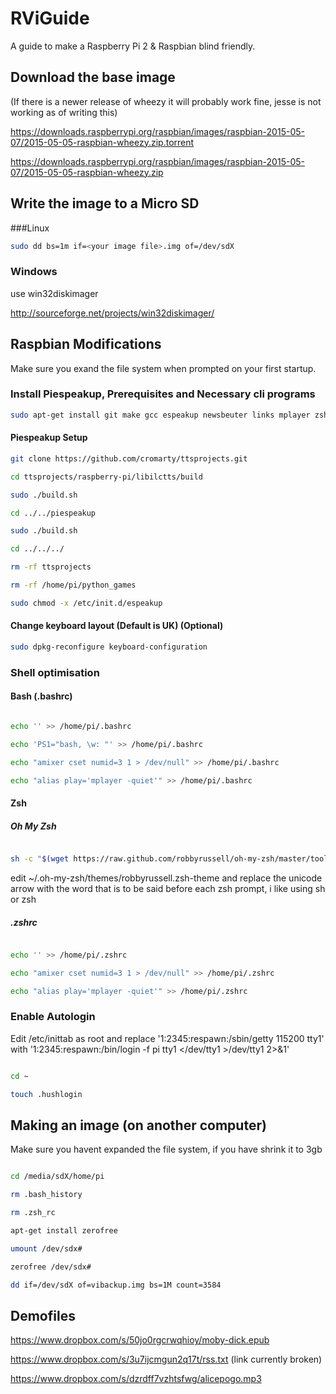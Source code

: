 # RViGuide

A guide to make a Raspberry Pi 2 &amp; Raspbian blind friendly.

## Download the base image

(If there is a newer release of wheezy it will probably work fine, jesse is not working as of writing this)

https://downloads.raspberrypi.org/raspbian/images/raspbian-2015-05-07/2015-05-05-raspbian-wheezy.zip.torrent

https://downloads.raspberrypi.org/raspbian/images/raspbian-2015-05-07/2015-05-05-raspbian-wheezy.zip

## Write the image to a Micro SD

###Linux

```bash
sudo dd bs=1m if=<your image file>.img of=/dev/sdX
```
### Windows

use win32diskimager 

http://sourceforge.net/projects/win32diskimager/

## Raspbian Modifications

Make sure you exand the file system when prompted on your first startup.

### Install Piespeakup, Prerequisites and Necessary cli programs

```bash
sudo apt-get install git make gcc espeakup newsbeuter links mplayer zsh calibre
```

#### Piespeakup Setup

```bash
git clone https://github.com/cromarty/ttsprojects.git

cd ttsprojects/raspberry-pi/libilctts/build

sudo ./build.sh

cd ../../piespeakup

sudo ./build.sh

cd ../../../

rm -rf ttsprojects

rm -rf /home/pi/python_games

sudo chmod -x /etc/init.d/espeakup

```

#### Change keyboard layout (Default is UK) (Optional)

```bash
sudo dpkg-reconfigure keyboard-configuration
```

### Shell optimisation

#### Bash (.bashrc)

```bash

echo '' >> /home/pi/.bashrc

echo 'PS1="bash, \w: "' >> /home/pi/.bashrc

echo "amixer cset numid=3 1 > /dev/null" >> /home/pi/.bashrc

echo "alias play='mplayer -quiet'" >> /home/pi/.bashrc

```

#### Zsh

##### Oh My Zsh

```bash

sh -c "$(wget https://raw.github.com/robbyrussell/oh-my-zsh/master/tools/install.sh -O -)"

```

edit ~/.oh-my-zsh/themes/robbyrussell.zsh-theme and replace the unicode arrow with the word that is to be said before each zsh prompt, i like using sh or zsh

##### .zshrc

```bash

echo '' >> /home/pi/.zshrc

echo "amixer cset numid=3 1 > /dev/null" >> /home/pi/.zshrc

echo "alias play='mplayer -quiet'" >> /home/pi/.zshrc

```

### Enable Autologin

Edit /etc/inittab as root and replace '1:2345:respawn:/sbin/getty 115200 tty1' with '1:2345:respawn:/bin/login -f pi tty1 </dev/tty1 >/dev/tty1 2>&1'

```bash

cd ~

touch .hushlogin

```

## Making an image (on another computer)

Make sure you havent expanded the file system, if you have shrink it to 3gb


```bash

cd /media/sdX/home/pi

rm .bash_history

rm .zsh_rc

apt-get install zerofree

umount /dev/sdx#

zerofree /dev/sdx#

dd if=/dev/sdX of=vibackup.img bs=1M count=3584

```

## Demofiles

https://www.dropbox.com/s/50jo0rgcrwqhioy/moby-dick.epub

https://www.dropbox.com/s/3u7ijcmgun2q17t/rss.txt (link currently broken)

https://www.dropbox.com/s/dzrdff7vzhtsfwg/alicepogo.mp3

